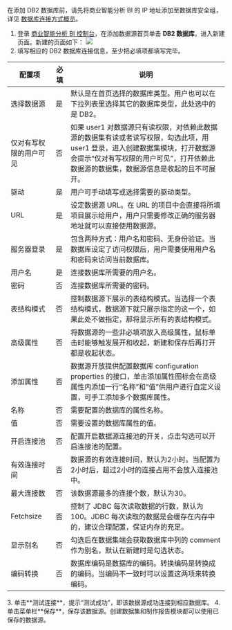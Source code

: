 在添加 DB2 数据库前，请先将商业智能分析 BI 的 IP 地址添加至数据库安全组，详见 [数据库连接方式概览](https://cloud.tencent.com/document/product/590/19294)。
1. 登录 [商业智能分析 BI 控制台](https://console.cloud.tencent.com/bi)，在添加数据源首页单击 **DB2 数据库**，进入新建页面。新建的页面如下：
![](https://main.qcloudimg.com/raw/6a6f5f99beacc7db5f8542226833a8b3.png)
2. 填写相应的 DB2 数据库连接信息，至少把必填项都填写完毕。
<table>
<thead>
<tr>
<th>配置项</th>
<th>必填</th>
<th>说明</th>
</tr>
</thead>
<tbody><tr>
<td>选择数据源</td>
<td>是</td>
<td>默认是在首页选择的数据库类型。用户也可以在下拉列表里选择其它的数据库类型，此处选中的是 DB2。</td>
</tr>
<tr>
<td>仅对有写权限的用户可见</td>
<td>否</td>
<td>如果 user1 对数据源只有读权限，对依赖此数据源的数据集有读或者读写权限，勾选此项，用 user1 登录，进入创建数据集模块，打开数据源会提示“仅对有写权限的用户可见”，打开依赖此数据源的数据集，数据源信息是收起的且不可展开。</td>
</tr>
<tr>
<td>驱动</td>
<td>是</td>
<td>用户可手动填写或选择需要的驱动类型。</td>
</tr>
<tr>
<td>URL</td>
<td>是</td>
<td>设定数据源 URL。在 URL 的项目中会直接将所填项目展示给用户，用户只需要修改正确的服务器地址就可以直接使用数据源。</td>
</tr>
<tr>
<td>服务器登录</td>
<td>是</td>
<td>包含两种方式：用户名和密码、无身份验证。当数据库设定了访问权限后，用户需要使用用户名和密码来访问当前数据库。</td>
</tr>
<tr>
<td>用户名</td>
<td>是</td>
<td>连接数据库所需要的用户名。</td>
</tr>
<tr>
<td>密码</td>
<td>否</td>
<td>连接数据库所需要的密码。</td>
</tr>
<tr>
<td>表结构模式</td>
<td>否</td>
<td>控制数据源下展示的表结构模式。当选择一个表结构模式，数据源下就只展示指定的这一个，如果此处不做指定，那将显示所有的表结构模式。</td>
</tr>
<tr>
<td>高级属性</td>
<td>否</td>
<td>将数据源的一些非必填项放入高级属性，鼠标单击时能够触发展开和收起，新建和保存后再打开都是收起状态。</td>
</tr>
<tr>
<td>添加属性</td>
<td>否</td>
<td>数据源开放提供配置数据库 configuration properties 的接口，单击添加属性图标会在高级属性内添加一行“名称”和“值”供用户进行自定义设置，可手工添加多个数据库属性。</td>
</tr>
<tr>
<td>名称</td>
<td>否</td>
<td>需要配置的数据库的属性名称。</td>
</tr>
<tr>
<td>值</td>
<td>否</td>
<td>需要设置的数据库属性的值。</td>
</tr>
<tr>
<td>开启连接池</td>
<td>否</td>
<td>配置开启数据源连接池的开关，点击勾选可以开启连接池的配置。</td>
</tr>
<tr>
<td>有效连接时间</td>
<td>否</td>
<td>数据源的有效连接时间，默认为2小时。当配置为2小时后，超过2小时的连接占用不会放入连接池中。</td>
</tr>
<tr>
<td>最大连接数</td>
<td>否</td>
<td>该数据源最多的连接个数，默认为30。</td>
</tr>
<tr>
<td>Fetchsize</td>
<td>否</td>
<td>控制了 JDBC 每次读取数据的行数，默认为100。JDBC 每次读取的数据是会缓存在内存中的，建议合理配置，保证内存的充足。</td>
</tr>
<tr>
<td>显示别名</td>
<td>否</td>
<td>勾选后在数据集端会获取数据库中列的 comment 作为别名，默认在新建时是勾选状态。</td>
</tr>
<tr>
<td>编码转换</td>
<td>否</td>
<td>数据库编码是数据库的编码。转换编码是转换成的编码。当编码不一致时可以设置这两项来转换编码。</td>
</tr>
</tbody></table>
3. 单击**测试连接**，提示“测试成功”，即该数据源成功连接到相应数据库。
4. 单击菜单栏**保存**，保存该数据源。创建数据集和制作报告模块都可以使用已保存的数据源。
